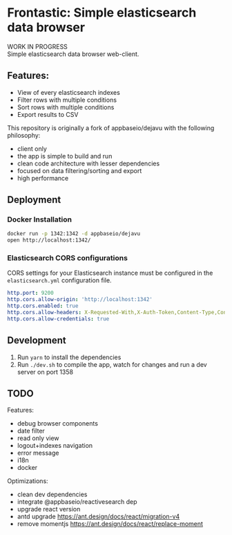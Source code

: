 # Frontastic: Simple elasticsearch data browser
WORK IN PROGRESS <br>
Simple elasticsearch data browser web-client.
## Features:
- View of every elasticsearch indexes
- Filter rows with multiple conditions
- Sort rows with multiple conditions
- Export results to CSV

This repository is originally a fork of appbaseio/dejavu with the following philosophy:
- client only
- the app is simple to build and run
- clean code architecture with lesser dependencies
- focused on data filtering/sorting and export
- high performance

## Deployment
### Docker Installation
```sh
docker run -p 1342:1342 -d appbaseio/dejavu
open http://localhost:1342/
```
### Elasticsearch CORS configurations
CORS settings for your Elasticsearch instance must be configured in the `elasticsearch.yml` configuration file.
```yaml
http.port: 9200
http.cors.allow-origin: 'http://localhost:1342'
http.cors.enabled: true
http.cors.allow-headers: X-Requested-With,X-Auth-Token,Content-Type,Content-Length,Authorization
http.cors.allow-credentials: true
```

## Development
1. Run `yarn` to install the dependencies
2. Run `./dev.sh` to compile the app, watch for changes and run a dev server on port 1358


## TODO
Features:
- debug browser components
- date filter
- read only view
- logout+indexes navigation
- error message
- i18n
- docker


Optimizations:
- clean dev dependencies
- integrate @appbaseio/reactivesearch dep
- upgrade react version
- antd upgrade https://ant.design/docs/react/migration-v4
- remove momentjs https://ant.design/docs/react/replace-moment